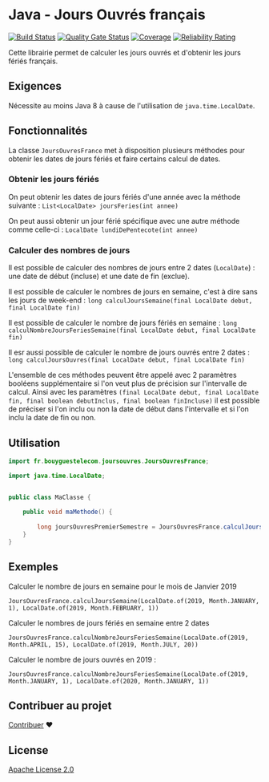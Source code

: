 # Java - Jours Ouvrés français

[![Build Status](https://travis-ci.org/BouyguesTelecom/JoursOuvres.svg?branch=master)](https://travis-ci.org/BouyguesTelecom/JoursOuvres)
[![Quality Gate Status](https://sonarcloud.io/api/project_badges/measure?project=fr.bouyguestelecom%3Ajoursouvres&metric=alert_status)](https://sonarcloud.io/dashboard?id=fr.bouyguestelecom%3Ajoursouvres)
[![Coverage](https://sonarcloud.io/api/project_badges/measure?project=fr.bouyguestelecom%3Ajoursouvres&metric=coverage)](https://sonarcloud.io/dashboard?id=fr.bouyguestelecom%3Ajoursouvres)
[![Reliability Rating](https://sonarcloud.io/api/project_badges/measure?project=fr.bouyguestelecom%3Ajoursouvres&metric=reliability_rating)](https://sonarcloud.io/dashboard?id=fr.bouyguestelecom%3Ajoursouvres)

Cette librairie permet de calculer les jours ouvrés et d'obtenir les jours fériés français.


## Exigences
Nécessite au moins Java 8 à cause de l'utilisation de `java.time.LocalDate`.

## Fonctionnalités

La classe `JoursOuvresFrance` met à disposition plusieurs méthodes pour obtenir les dates de jours fériés et faire certains calcul de dates.

### Obtenir les jours fériés
On peut obtenir les dates de jours fériés d'une année avec la méthode suivante : 
    `List<LocalDate> joursFeries(int annee)`

On peut aussi obtenir un jour férié spécifique avec une autre méthode comme celle-ci : 
    `LocalDate lundiDePentecote(int annee)`

### Calculer des nombres de jours
Il est possible de calculer des nombres de jours entre 2 dates (`LocalDate`) : une date de début (incluse) et une date de fin (exclue).

Il est possible de calculer le nombres de jours en semaine, c'est à dire sans les jours de week-end : 
    `long calculJoursSemaine(final LocalDate debut, final LocalDate fin)`
    
Il est possible de calculer le nombre de jours fériés en semaine :
    `long calculNombreJoursFeriesSemaine(final LocalDate debut, final LocalDate fin)`
    
Il esr aussi possible de calculer le nombre de jours ouvrés entre 2 dates :
    `long calculJoursOuvres(final LocalDate debut, final LocalDate fin)`
    
L'ensemble de ces méthodes peuvent être appelé avec 2 paramètres booléens supplémentaire si l'on veut plus de précision sur l'intervalle
de calcul. Ainsi avec les paramètres `(final LocalDate debut, final LocalDate fin, final boolean debutInclus, final boolean finIncluse)`
il est possible de préciser si l'on inclu ou non la date de début dans l'intervalle et si l'on inclu la date de fin ou non.

## Utilisation

```java
import fr.bouyguestelecom.joursouvres.JoursOuvresFrance;

import java.time.LocalDate;


public class MaClasse {
 
    public void maMethode() {
        
        long joursOuvresPremierSemestre = JoursOuvresFrance.calculJoursOuvres(LocalDate.of(2019, 1, 1), LocalDate.of(2019, 7, 1));
    }
}
```
## Exemples

Calculer le nombre de jours en semaine pour le mois de Janvier 2019
```
JoursOuvresFrance.calculJoursSemaine(LocalDate.of(2019, Month.JANUARY, 1), LocalDate.of(2019, Month.FEBRUARY, 1))
```

Calculer le nombres de jours fériés en semaine entre 2 dates
```
JoursOuvresFrance.calculNombreJoursFeriesSemaine(LocalDate.of(2019, Month.APRIL, 15), LocalDate.of(2019, Month.JULY, 20))
```

Calculer le nombre de jours ouvrés en 2019 :
```
JoursOuvresFrance.calculNombreJoursFeriesSemaine(LocalDate.of(2019, Month.JANUARY, 1), LocalDate.of(2020, Month.JANUARY, 1))
```

## Contribuer au projet

[Contribuer](CONTRIBUTING.md) ♥
## License

[Apache License 2.0](LICENSE.md)


